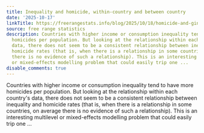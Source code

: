 ```yaml
---
title: Inequality and homicide, within-country and between country
date: '2025-10-17'
linkTitle: https://freerangestats.info/blog/2025/10/18/homicide-and-gini
source: free range statistics
description: Countries with higher income or consumption inequality tend to have more
  homicides per population. But looking at the relationship within each country's
  data, there does not seem to be a consistent relationship between inequality and
  homicide rates (that is, when there is a relationship in some countries, on average
  there is no evidence of such a relationship). This is an interesting multilevel
  or mixed-effects modelling problem that could easily trip one ...
disable_comments: true
---
```

Countries with higher income or consumption inequality tend to have more homicides per population. But looking at the relationship within each country's data, there does not seem to be a consistent relationship between inequality and homicide rates (that is, when there is a relationship in some countries, on average there is no evidence of such a relationship). This is an interesting multilevel or mixed-effects modelling problem that could easily trip one ...